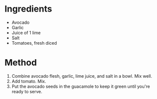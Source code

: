 # Ingredients
- Avocado
- Garlic
- Juice of 1 lime
- Salt
- Tomatoes, fresh diced
# Method
1) Combine avocado flesh, garlic, lime juice, and salt in a bowl. Mix well.
2) Add tomato. Mix.
3) Put the avocado seeds in the guacamole to keep it green until you're ready to serve.
